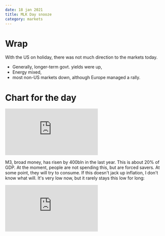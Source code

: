 ```yaml
---
date: 18 jan 2021
title: MLK Day snooze
category: markets
---
```


# Wrap

With the US on holiday, there was not much direction to the markets today.

- Generally, longer-term govt. yields were up,
- Energy mixed,
- most non-US markets down, although Europe managed a rally.


# Chart for the day


<div class="embed-container"><iframe src="https://fred.stlouisfed.org/graph/graph-landing.php?g=A5PX&width=670&height=475" scrolling="no" frameborder="0" style="overflow:hidden;" allowTransparency="true" loading="lazy"></iframe></div><script src="https://fred.stlouisfed.org/graph/js/embed.js" type="text/javascript"></script>

M3, broad money, has risen by 400bln in the last year. This is about 20% of GDP. At the moment, people are not spending this, but are forced savers. At some point, they will try to consume. If this doesn't jack up inflation, I don't know what will. It's very low now, but it rarely stays this low for long:



<div class="embed-container"><iframe src="https://fred.stlouisfed.org/graph/graph-landing.php?g=A5Q6&width=670&height=475" scrolling="no" frameborder="0" style="overflow:hidden;" allowTransparency="true" loading="lazy"></iframe></div><script src="https://fred.stlouisfed.org/graph/js/embed.js" type="text/javascript"></script>
